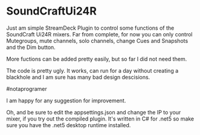 # SoundCraftUi24R
Just am simple StreamDeck Plugin to control some functions of the SoundCraft Ui24R mixers.
Far from complete, for now you can only control Mutegroups, mute channels, solo channels, change Cues and Snapshots and the Dim button. 

More fuctions can be added pretty easily, but so far I did not need them.

The code is pretty ugly. It works, can run for a day without creating a blackhole and I am sure has many bad design descisions. 

#notaprogramer

I am happy for any suggestion for improvement.

Oh, and be sure to edit the appsettings.json and change the IP to your mixer, if you try out the compiled plugin.
It's written in C# for .net5 so make sure you have the .net5 desktop runtime installed. 
